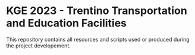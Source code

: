 # KGE 2023 - Trentino Transportation and Education Facilities

This repository contains all resources and scripts used or produced during the project developement.
